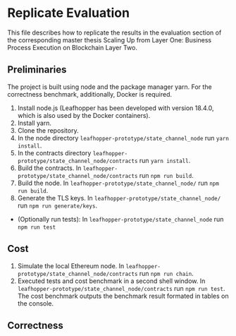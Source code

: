 # Replicate Evaluation

This file describes how to replicate the results in the evaluation section of the corresponding master thesis Scaling Up from
Layer One: Business Process Execution on Blockchain Layer Two. 

## Preliminaries

The project is built using node and the package manager yarn. For the correctness benchmark, additionally, Docker is required.

1. Install node.js (Leafhopper has been developed with version 18.4.0, which is also used by the Docker containers).
2. Install yarn.
3. Clone the repository. 
4. In the node directory `leafhopper-prototype/state_channel_node` run `yarn install`.
6. In the contracts directory `leafhopper-prototype/state_channel_node/contracts` run `yarn install`.
7. Build the contracts. In `leafhopper-prototype/state_channel_node/contracts` run `npm run build`.
9. Build the node. In `leafhopper-prototype/state_channel_node/` run `npm run build`.
10. Generate the TLS keys. In `leafhopper-prototype/state_channel_node/` run `npm run generate/keys`.
  - (Optionally run tests): In `leafhopper-prototype/state_channel_node` run `npm run test`

## Cost

1. Simulate the local Ethereum node. In `leafhopper-prototype/state_channel_node/contracts` run `npm run chain`.
2. Executed tests and cost benchmark in a second shell window. In `leafhopper-prototype/state_channel_node/contracts` run `npm run test`. The cost benchmark outputs the benchmark result formated in tables on the console.

## Correctness 
